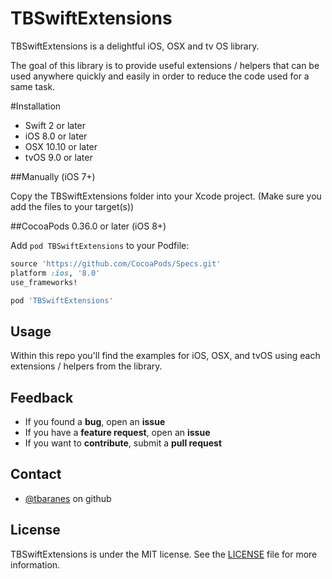 TBSwiftExtensions
===

TBSwiftExtensions is a delightful iOS, OSX and tv	OS library.

The goal of this library is to provide useful extensions / helpers that can be used anywhere quickly and easily in order to reduce the code used for a same task. 


#Installation

- Swift 2 or later
- iOS 8.0 or later
- OSX 10.10 or later
- tvOS 9.0 or later


##Manually (iOS 7+)


Copy the TBSwiftExtensions folder into your Xcode project. (Make sure you add the files to your target(s))

##CocoaPods 0.36.0 or later (iOS 8+)


Add `pod TBSwiftExtensions` to your Podfile:

```ruby
source 'https://github.com/CocoaPods/Specs.git'
platform :ios, '8.0'
use_frameworks!

pod 'TBSwiftExtensions'
```


Usage
-------

Within this repo you'll find the examples for iOS, OSX, and tvOS using each extensions / helpers from the library.

Feedback
------

  * If you found a **bug**, open an **issue**
  * If you have a **feature request**, open an **issue**
  * If you want to **contribute**, submit a **pull request**

Contact
------

* [@tbaranes](https://github.com/tbaranes/) on github

License
------

TBSwiftExtensions is under the MIT license. See the [LICENSE](https://github.com/tbaranes/TBSwiftExtensions/blob/master/LICENSE) file for more information.
